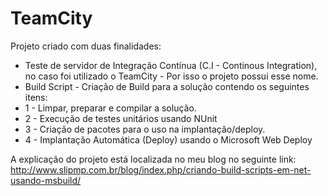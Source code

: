 TeamCity
========

Projeto criado com duas finalidades:
* Teste de servidor de Integração Contínua (C.I - Continous Integration), no caso foi utilizado o TeamCity - Por isso o projeto possui esse nome.
* Build Script - Criação de Build para a solução contendo os seguintes itens:
* 1 - Limpar, preparar e compilar a solução.
* 2 - Execução de testes unitários usando NUnit
* 3 - Criação de pacotes para o uso na implantação/deploy.
* 4 - Implantação Automática (Deploy) usando o Microsoft Web Deploy


A explicação do projeto está localizada no meu blog no seguinte link:
http://www.slipmp.com.br/blog/index.php/criando-build-scripts-em-net-usando-msbuild/
